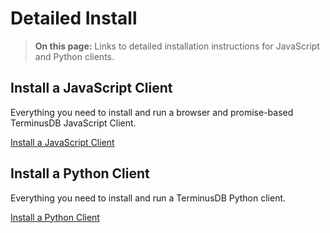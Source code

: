 # Detailed Install

> **On this page:** Links to detailed installation instructions for JavaScript and Python clients.

## Install a JavaScript Client

Everything you need to install and run a browser and promise-based TerminusDB JavaScript Client.   

[Install a JavaScript Client](install/install-javascript-client)

## Install a Python Client

Everything you need to install and run a TerminusDB Python client.

[Install a Python Client](install/install-python-client)
